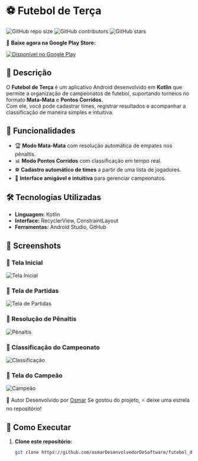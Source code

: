 # ⚽ Futebol de Terça

![GitHub repo size](https://img.shields.io/github/repo-size/osmarDesenvolvedorDeSoftware/futebol_de_terca)
![GitHub contributors](https://img.shields.io/github/contributors/osmarDesenvolvedorDeSoftware/futebol_de_terca)
![GitHub stars](https://img.shields.io/github/stars/osmarDesenvolvedorDeSoftware/futebol_de_terca?style=social)

📲 **Baixe agora na Google Play Store:**

[![Disponível no Google Play](https://upload.wikimedia.org/wikipedia/commons/7/78/Google_Play_Store_badge_EN.svg)](https://play.google.com/store/apps/details?id=com.osmardev.futebolterca)

## 📌 Descrição
O **Futebol de Terça** é um aplicativo Android desenvolvido em **Kotlin** que permite a organização de campeonatos de futebol, suportando torneios no formato **Mata-Mata** e **Pontos Corridos**.  
Com ele, você pode cadastrar times, registrar resultados e acompanhar a classificação de maneira simples e intuitiva.

## 🎯 Funcionalidades
- 🏆 **Modo Mata-Mata** com resolução automática de empates nos pênaltis.  
- 📊 **Modo Pontos Corridos** com classificação em tempo real.  
- ⚽ **Cadastro automático de times** a partir de uma lista de jogadores.  
- 📱 **Interface amigável e intuitiva** para gerenciar campeonatos.  

## 🛠 Tecnologias Utilizadas
- **Linguagem:** Kotlin  
- **Interface:** RecyclerView, ConstraintLayout  
- **Ferramentas:** Android Studio, GitHub

## 📸 Screenshots

### 📍 Tela Inicial
![Tela Inicial](https://github.com/osmarDesenvolvedorDeSoftware/futebol_de_terca/blob/master/screenshots/inicial.png)

### 📍 Tela de Partidas
![Tela de Partidas](https://github.com/osmarDesenvolvedorDeSoftware/futebol_de_terca/blob/master/screenshots/partidas.png)

### 📍 Resolução de Pênaltis
![Pênaltis](https://github.com/osmarDesenvolvedorDeSoftware/futebol_de_terca/blob/master/screenshots/penalti.png)

### 📍 Classificação do Campeonato
![Classificação](https://github.com/osmarDesenvolvedorDeSoftware/futebol_de_terca/blob/master/screenshots/Classificacao.png)

### 📍 Tela do Campeão
![Campeão](https://github.com/osmarDesenvolvedorDeSoftware/futebol_de_terca/blob/master/screenshots/campeao.png)

👤 Autor
Desenvolvido por [Osmar](https://github.com/osmarDesenvolvedorDeSoftware)
Se gostou do projeto, ⭐ deixe uma estrela no repositório!

## 🚀 Como Executar
1. **Clone este repositório:**
   ```sh
   git clone https://github.com/osmarDesenvolvedorDeSoftware/futebol_de_terca.git
